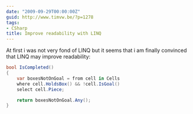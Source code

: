 ```yaml
---
date: "2009-09-29T00:00:00Z"
guid: http://www.timvw.be/?p=1278
tags:
- CSharp
title: Improve readability with LINQ
---
```

At first i was not very fond of LINQ but it seems that i am finally convinced that LINQ may improve readability:

```csharp
bool IsCompleted()
{
	var boxesNotOnGoal = from cell in Cells
	where cell.HoldsBox() && !cell.IsGoal()
	select cell.Piece;

	return boxesNotOnGoal.Any();
}
```
